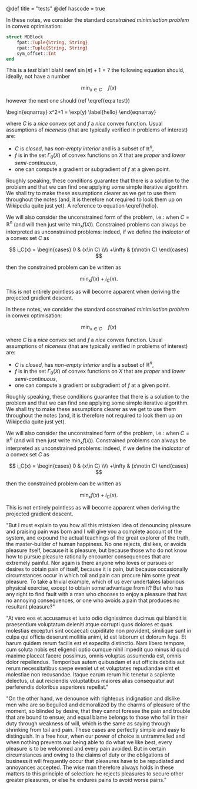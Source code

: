 @def title = "tests"
@def hascode = true

In these notes, we consider the standard *constrained minimisation problem* in convex optimisation:

```julia
struct MDBlock
	fpat::Tuple{String, String}
	rpat::Tuple{String, String}
	sym_offset::Int
end
```

This is a *test* blah! blah! new! $\sin(\pi)+1=?$ the following equation should, ideally, not have a number

$$
	\min_{x\in C}\quad f(x) \label{eq:a test}
$$

however the next one should (ref \eqref{eq:a test})

\begin{eqnarray}
    x^2+1 = \exp(y) \label{hello}
\end{eqnarray}

where $C$ is a *nice* convex set and $f$ a *nice* convex function.
Usual assumptions of *niceness* (that are typically verified in problems of interest) are:

* $C$ is *closed*, has *non-empty interior* and is a subset of $\mathbb R^n$,
* $f$ is in the set $\Gamma_0(X)$ of convex functions on $X$ that are *proper* and *lower semi-continuous*,
* one can compute a gradient or subgradient of $f$ at a given point.

Roughly speaking, these conditions guarantee that there is a solution to the problem and that we can find one applying some simple iterative algorithm.
We shall try to make these assumptions clearer as we get to use them throughout the notes (and, it is therefore not required to look them up on Wikipedia quite just yet). A reference to equation \eqref{hello}.

We will also consider the unconstrained form of the problem, i.e.: when $C=\mathbb R^n$ (and will then just write $\min_x f(x)$).
Constrained problems can always be interpreted as unconstrained problems: indeed, if we define the *indicator* of a convex set $C$ as

$$
	i_C(x) = \begin{cases} 0 & (x\in C) \\\\ +\infty & (x\notin C) \end{cases}
$$

then the constrained problem can be written as

$$
	\min_x f(x)+i_C(x).
$$

This is not entirely pointless as will become apparent when deriving the projected gradient descent.

In these notes, we consider the standard *constrained minimisation problem* in convex optimisation:

$$
	\min_{x\in C}\quad f(x)
$$

where $C$ is a *nice* convex set and $f$ a *nice* convex function.
Usual assumptions of *niceness* (that are typically verified in problems of interest) are:

* $C$ is *closed*, has *non-empty interior* and is a subset of $\mathbb R^n$,
* $f$ is in the set $\Gamma_0(X)$ of convex functions on $X$ that are *proper* and *lower semi-continuous*,
* one can compute a gradient or subgradient of $f$ at a given point.

Roughly speaking, these conditions guarantee that there is a solution to the problem and that we can find one applying some simple iterative algorithm.
We shall try to make these assumptions clearer as we get to use them throughout the notes (and, it is therefore not required to look them up on Wikipedia quite just yet).

We will also consider the unconstrained form of the problem, i.e.: when $C=\mathbb R^n$ (and will then just write $\min_x f(x)$).
Constrained problems can always be interpreted as unconstrained problems: indeed, if we define the *indicator* of a convex set $C$ as

$$
	i_C(x) = \begin{cases} 0 & (x\in C) \\\\ +\infty & (x\notin C) \end{cases}
$$

then the constrained problem can be written as

$$
	\min_x f(x)+i_C(x).
$$

This is not entirely pointless as will become apparent when deriving the projected gradient descent.

"But I must explain to you how all this mistaken idea of denouncing pleasure and praising pain was born and I will give you a complete account of the system, and expound the actual teachings of the great explorer of the truth, the master-builder of human happiness. No one rejects, dislikes, or avoids pleasure itself, because it is pleasure, but because those who do not know how to pursue pleasure rationally encounter consequences that are extremely painful. Nor again is there anyone who loves or pursues or desires to obtain pain of itself, because it is pain, but because occasionally circumstances occur in which toil and pain can procure him some great pleasure. To take a trivial example, which of us ever undertakes laborious physical exercise, except to obtain some advantage from it? But who has any right to find fault with a man who chooses to enjoy a pleasure that has no annoying consequences, or one who avoids a pain that produces no resultant pleasure?"

"At vero eos et accusamus et iusto odio dignissimos ducimus qui blanditiis praesentium voluptatum deleniti atque corrupti quos dolores et quas molestias excepturi sint occaecati cupiditate non provident, similique sunt in culpa qui officia deserunt mollitia animi, id est laborum et dolorum fuga. Et harum quidem rerum facilis est et expedita distinctio. Nam libero tempore, cum soluta nobis est eligendi optio cumque nihil impedit quo minus id quod maxime placeat facere possimus, omnis voluptas assumenda est, omnis dolor repellendus. Temporibus autem quibusdam et aut officiis debitis aut rerum necessitatibus saepe eveniet ut et voluptates repudiandae sint et molestiae non recusandae. Itaque earum rerum hic tenetur a sapiente delectus, ut aut reiciendis voluptatibus maiores alias consequatur aut perferendis doloribus asperiores repellat."

"On the other hand, we denounce with righteous indignation and dislike men who are so beguiled and demoralized by the charms of pleasure of the moment, so blinded by desire, that they cannot foresee the pain and trouble that are bound to ensue; and equal blame belongs to those who fail in their duty through weakness of will, which is the same as saying through shrinking from toil and pain. These cases are perfectly simple and easy to distinguish. In a free hour, when our power of choice is untrammelled and when nothing prevents our being able to do what we like best, every pleasure is to be welcomed and every pain avoided. But in certain circumstances and owing to the claims of duty or the obligations of business it will frequently occur that pleasures have to be repudiated and annoyances accepted. The wise man therefore always holds in these matters to this principle of selection: he rejects pleasures to secure other greater pleasures, or else he endures pains to avoid worse pains."
